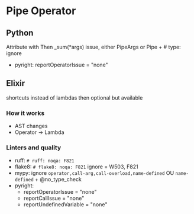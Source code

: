 # Pipe Operator

## Python

Attribute with Then
_sum(*args) issue, either PipeArgs or Pipe + # type: ignore

- pyright: reportOperatorIssue = "none"

## Elixir

shortcuts instead of lambdas
then optional but available

### How it works

- AST changes
- Operator -> Lambda

### Linters and quality

- ruff: `# ruff: noqa: F821`
- flake8: `# flake8: noqa: F821` ignore = W503, F821
- mypy: ignore `operator,call-arg,call-overload,name-defined` OU `name-defined` + @no_type_check
- pyright:
  - reportOperatorIssue = "none"
  - reportCallIssue = "none"
  - reportUndefinedVariable = "none"
